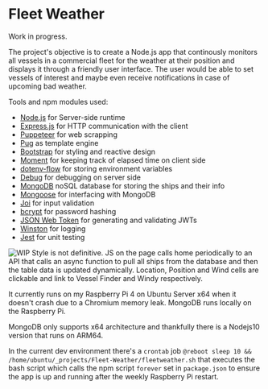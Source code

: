 # Fleet Weather

Work in progress.

The project's objective is to create a Node.js app that continously monitors all vessels in a commercial fleet for the weather at their position and displays it through a friendly user interface. The user would be able to set vessels of interest and maybe even receive notifications in case of upcoming bad weather.

Tools and npm modules used:

- [Node.js](https://github.com/nodejs) for Server-side runtime
- [Express.js](https://github.com/expressjs/express) for HTTP communication with the client
- [Puppeteer](https://github.com/puppeteer/puppeteer) for web scrapping
- [Pug](https://github.com/pugjs) as template engine
- [Bootstrap](https://github.com/twbs/bootstrap) for styling and reactive design
- [Moment](https://github.com/moment/moment/) for keeping track of elapsed time on client side
- [dotenv-flow](https://www.npmjs.com/package/dotenv-flow) for storing environment variables
- [Debug](https://www.npmjs.com/package/debug) for debugging on server side
- [MongoDB](https://www.mongodb.com/) noSQL database for storing the ships and their info
- [Mongoose](https://www.npmjs.com/package/mongoose) for interfacing with MongoDB
- [Joi](https://www.npmjs.com/package/joi) for input validation
- [bcrypt](https://www.npmjs.com/package/bcrypt) for password hashing
- [JSON Web Token](https://www.npmjs.com/package/jsonwebtoken) for generating and validating JWTs
- [Winston](https://www.npmjs.com/package/winston) for logging
- [Jest](https://jestjs.io/) for unit testing

![WIP](https://i.imgur.com/AfoVgru.jpg)
Style is not definitive. JS on the page calls home periodically to an API that calls an async function to pull all ships from the database and then the table data is updated dynamically. Location, Position and Wind cells are clickable and link to Vessel Finder and Windy respectively.

It currently runs on my Raspberry Pi 4 on Ubuntu Server x64 when it doesn't crash due to a Chromium memory leak. MongoDB runs locally on the Raspberry Pi.

MongoDB only supports x64 architecture and thankfully there is a Nodejs10 version that runs on ARM64.

In the current dev environment there's a `crontab` job `@reboot sleep 10 && /home/ubuntu/_projects/Fleet-Weather/fleetweather.sh` that executes the bash script which calls the npm script `forever` set in `package.json` to ensure the app is up and running after the weekly Raspberry Pi restart.

